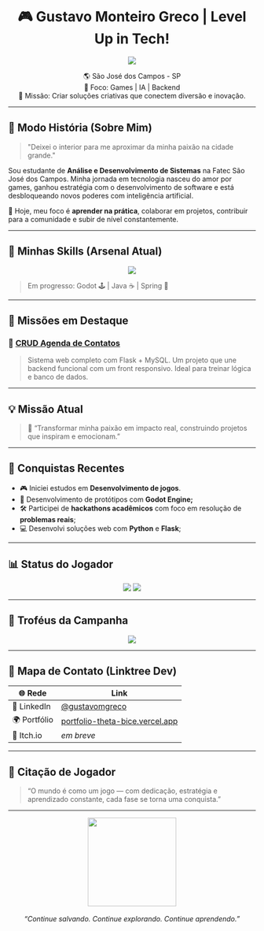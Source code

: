 <h1 align="center">🎮 Gustavo Monteiro Greco | Level Up in Tech!</h1>

<p align="center">
  <img src="https://readme-typing-svg.demolab.com?font=Fira+Code&size=20&pause=1000&center=true&vCenter=true&width=435&lines=An%C3%A1lise+e+Desenvolv.+de+Sistemas;Apaixonado+por+Jogos%2C+IA+e+Backend;Explorando+novas+tecnologias!+%F0%9F%9A%80" />
</p>

<p align="center">
  🌎 São José dos Campos - SP <br>
  🧠 Foco: Games | IA | Backend <br>
  🎯 Missão: Criar soluções criativas que conectem diversão e inovação.
</p>

---

## 🧠 Modo História (Sobre Mim)

> "Deixei o interior para me aproximar da minha paixão na cidade grande."

Sou estudante de **Análise e Desenvolvimento de Sistemas** na Fatec São José dos Campos. Minha jornada em tecnologia nasceu do amor por games, ganhou estratégia com o desenvolvimento de software e está desbloqueando novos poderes com inteligência artificial.

🎯 Hoje, meu foco é **aprender na prática**, colaborar em projetos, contribuir para a comunidade e subir de nível constantemente.

---

## 🔧 Minhas Skills (Arsenal Atual)

<div align="center">
  <img src="https://skillicons.dev/icons?i=html,css,bootstrap,python,flask,mysql,git,github,vscode" />
</div>

> Em progresso:  Godot 🕹️ |  Java ☕ | Spring 🌱

---

## 🚩 Missões em Destaque

### 📌 [CRUD Agenda de Contatos](https://github.com/GustavoMGreco/CRUD-Agenda-de-Contatos)
> Sistema web completo com Flask + MySQL. Um projeto que une backend funcional com um front responsivo. Ideal para treinar lógica e banco de dados.

---

## 💡 Missão Atual

> 💬 “Transformar minha paixão em impacto real, construindo projetos que inspiram e emocionam.”

---

## 🏅 Conquistas Recentes

- 🎮 Iniciei estudos em **Desenvolvimento de jogos**.
- 🧪 Desenvolvimento de protótipos com **Godot Engine;**
- 🛠 Participei de **hackathons acadêmicos** com foco em resolução de **problemas reais**;
- 💻 Desenvolvi soluções web com **Python** e **Flask**;


---

## 📊 Status do Jogador

<div align="center">
  <img src="https://github-readme-stats.vercel.app/api?username=GustavoMGreco&show_icons=true&theme=radical&hide_title=true" />
  <img src="https://github-readme-stats.vercel.app/api/top-langs/?username=GustavoMGreco&layout=compact&theme=radical" />
</div>

---

## 🧩 Troféus da Campanha

<p align="center">
  <img src="https://github-profile-trophy.vercel.app/?username=GustavoMGreco&theme=radical&row=2&column=3" />
</p>

---

## 🧭 Mapa de Contato (Linktree Dev)

| 🌐 Rede | Link |
|--------|------|
| 💼 LinkedIn | [@gustavomgreco](https://www.linkedin.com/in/gustavomgreco) |
| 🌍 Portfólio | [portfolio-theta-bice.vercel.app](https://portfolio-theta-bice-64.vercel.app) |
| 🧠 Itch.io | *em breve* |

---

## 💬 Citação de Jogador

> “O mundo é como um jogo — com dedicação, estratégia e aprendizado constante, cada fase se torna uma conquista.”  

---

<p align="center">
 <img src="https://media.giphy.com/media/xUA7aZeLE2e0P7Znz2/giphy.gif" width="180px" />
  <br><br>
  <i>“Continue salvando. Continue explorando. Continue aprendendo.”</i>
</p>
